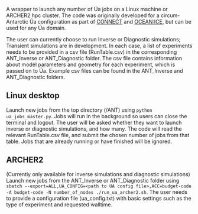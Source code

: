 A wrapper to launch any number of &Uacute;a jobs on a Linux machine or ARCHER2 hpc cluster. The code was originally developed for a circum-Antarctic &Uacute;a configuration as part of [CONNECT](https://gtr.ukri.org/projects?ref=MR%2FW011816%2F1) and [OCEAN:ICE](https://ocean-ice.eu/), but can be used for any &Uacute;a domain.

The user can currently choose to run Inverse or Diagnostic simulations; Transient simulations are in development. In each case, a list of experiments needs to be provided in a csv file (RunTable.csv) in the corresponding ANT_Inverse or ANT_Diagnostic folder. The csv file contains information about model parameters and geometry for each experiment, which is passed on to &Uacute;a. Example csv files can be found in the ANT_Inverse and ANT_Diagnostic folders.

## Linux desktop
Launch new jobs from the top directory (/ANT) using `python ua_jobs_master.py`. Jobs will run in the background so users can close the terminal and logout.
The user will be asked whether they want to launch inverse or diagnostic simulations, and how many. The code will read the relevant RunTable.csv file, and submit the chosen number of jobs from that table. Jobs that are already running or have finished will be ignored.

## ARCHER2
(Currently only available for inverse simulations and diagnostic simulations)
Launch new jobs from the ANT_Inverse or ANT_Diagnostic folder using `sbatch --export=ALL,UA_CONFIG=<path to UA config file>,ACC=budget-code -A budget-code -N number_of_nodes ./run_ua_archer2.sh`.
The user needs to provide a configuration file (ua_config.txt) with basic settings such as the type of experiment and requested walltime.
